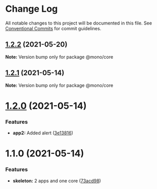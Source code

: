 # Change Log

All notable changes to this project will be documented in this file.
See [Conventional Commits](https://conventionalcommits.org) for commit guidelines.

## [1.2.2](https://github.com/sbogdaniuk/mono/compare/@mono/core@1.2.1...@mono/core@1.2.2) (2021-05-20)

**Note:** Version bump only for package @mono/core





## [1.2.1](https://github.com/sbogdaniuk/mono/compare/@mono/core@1.2.0...@mono/core@1.2.1) (2021-05-14)

**Note:** Version bump only for package @mono/core





# [1.2.0](https://github.com/sbogdaniuk/mono/compare/@mono/core@1.1.0...@mono/core@1.2.0) (2021-05-14)


### Features

* **app2:** Added alert ([3e13816](https://github.com/sbogdaniuk/mono/commit/3e13816d460b101d86822260eeaaa670aef97c3d))





# 1.1.0 (2021-05-14)


### Features

* **skeleton:** 2 apps and one core ([73acd98](https://github.com/sbogdaniuk/mono/commit/73acd98873c088c05f2f8bf93099a32bab74a344))
